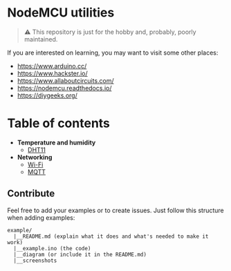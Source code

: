 # NodeMCU utilities

> :warning: This repository is just for the hobby and, probably, poorly maintained. 

If you are interested on learning, you may want to visit some other places:

- https://www.arduino.cc/
- https://www.hackster.io/
- https://www.allaboutcircuits.com/
- https://nodemcu.readthedocs.io/
- https://diygeeks.org/

# Table of contents

- **Temperature and humidity**
    - [DHT11](DHT11/)
- **Networking**
    - [Wi-Fi](WIFI/)
    - [MQTT](MQTT/)

## Contribute

Feel free to add your examples or to create issues. Just follow this structure when adding examples:

```
example/
  |__README.md (explain what it does and what's needed to make it work)
  |__example.ino (the code)
  |__diagram (or include it in the README.md)
  |__screenshots
```